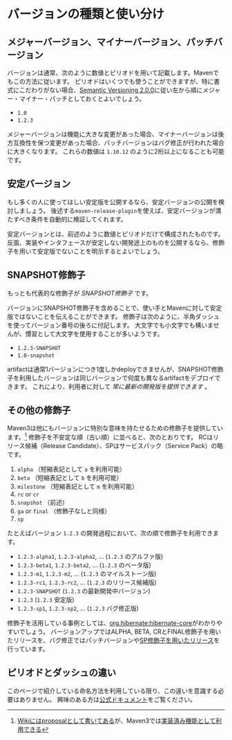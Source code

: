 # バージョンの種類と使い分け

## メジャーバージョン、マイナーバージョン、パッチバージョン

バージョンは通常、次のように数値とピリオドを用いて記載します。Mavenでもこの方法に従います。
ピリオドはいくつでも使うことができますが、特に書式にこだわりがない場合、[Semantic Versioning 2.0.0](http://semver.org/)に従い左から順にメジャー・マイナー・パッチとしておくとよいでしょう。

* `1.0`
* `1.2.3`

メジャーバージョンは機能に大きな変更があった場合、マイナーバージョンは後方互換性を保つ変更があった場合、パッチバージョンはバグ修正が行われた場合に大きくなります。
これらの数値は `1.10.12` のように2桁以上になることも可能です。

## 安定バージョン

もし多くの人に使ってほしい安定版を公開するなら、安定バージョンの公開を検討しましょう。
後述する`maven-release-plugin`を使えば、安定バージョンが満たすべき条件を自動的に検証してくれます。

安定バージョンとは、前述のように数値とピリオドだけで構成されたものです。
反面、実装やインタフェースが安定しない開発途上のものを公開するなら、修飾子を用いて安定版でないことを明示するとよいでしょう。

## SNAPSHOT修飾子

もっとも代表的な修飾子が *SNAPSHOT修飾子* です。

バージョンにSNAPSHOT修飾子を含めることで、使い手とMavenに対して安定版ではないことを伝えることができます。
修飾子は次のように、半角ダッシュを使ってバージョン番号の後ろに付記します。
大文字でも小文字でも構いませんが、慣習として大文字を使用することが多いようです。

* `1.2.3-SNAPSHOT`
* `1.0-snapshot`

artifactは通常1バージョンにつき1度しかdeployできませんが、SNAPSHOT修飾子を利用したバージョンは同じバージョンで何度も異なるartifactをデプロイできます。
これにより、利用者に対して *常に最新の開発版を提供できます* 。

## その他の修飾子

Maven3は他にもバージョンに特別な意味を持たせるための修飾子を提供しています。[^1]
修飾子を不安定な順（古い順）に並べると、次のとおりです。
RCはリリース候補（Release Candidate）、SPはサービスパック（Service Pack）の略です。

1. `alpha` （短縮表記として `a` を利用可能）
2. `beta` （短縮表記として `b` を利用可能）
3. `milestone` （短縮表記として `m` を利用可能）
4. `rc` or `cr`
5. `snapshot` （前述）
6. `ga` or `final` （修飾子なしと同様）
7. `sp`

たとえばバージョン `1.2.3` の開発過程において、次の順で修飾子を利用できます。

* `1.2.3-alpha1`, `1.2.3-alpha2`, ... (`1.2.3` のアルファ版)
* `1.2.3-beta1`, `1.2.3-beta2`, ... (`1.2.3` のベータ版)
* `1.2.3-m1`, `1.2.3-m2`, ... (`1.2.3` のマイルストーン版)
* `1.2.3-rc1`, `1.2.3-rc2`, ... (`1.2.3` のリリース候補版)
* `1.2.3-SNAPSHOT` (`1.2.3` の最新開発中バージョン)
* `1.2.3` (`1.2.3` 安定版)
* `1.2.3-sp1`, `1.2.3-sp2`, ... (`1.2.3` バグ修正版)

修飾子を活用している事例としては、[org.hibernate:hibernate-core](http://mvnrepository.com/artifact/org.hibernate/hibernate-core)がわかりやすいでしょう。
バージョンアップではALPHA, BETA, CRとFINAL修飾子を用いたリリースを、バグ修正ではパッチバージョンや[SP修飾子を用いたリリース](http://planet.jboss.org/post/hibernate_orm_4_2_7_sp1_released)を行っています。

## ピリオドとダッシュの違い

このページで紹介している命名方法を利用している限り、この違いを意識する必要はありません。
興味のある方は[公式ドキュメント](https://cwiki.apache.org/confluence/display/MAVENOLD/Versioning)をご覧ください。


[^1]: [Wikiにはproposalとして書いてある](https://cwiki.apache.org/confluence/display/MAVENOLD/Versioning)が、Maven3では[実装済み機能として利用できる](https://github.com/apache/maven/blob/master/maven-artifact/src/main/java/org/apache/maven/artifact/versioning/ComparableVersion.java)
